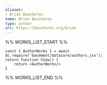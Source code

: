 ```yaml
---
aliases:
- Brian Boucheron
name: Brian Boucheron
type: author
url: https://boucheron.org/brian
---
```



%% WORKS_LIST_START %%

```datacorejsx
const { AuthorWorks } = await dc.require('basement/datacore/authors.jsx');
return function View() {
    return <AuthorWorks/>
}
```
%% WORKS_LIST_END %%